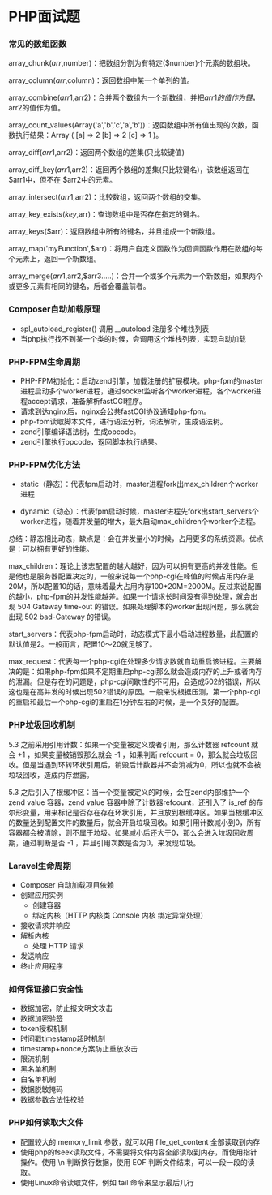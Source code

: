 # PHP面试题

### 常见的数组函数

array_chunk($arr,$number)：把数组分割为有特定($number)个元素的数组块。

array_column($arr,$column)：返回数组中某一个单列的值。

array_combine($arr1,$arr2)：合并两个数组为一个新数组，并把$arr1的值作为键，$arr2的值作为值。

array_count_values(Array('a','b','c','a','b'))：返回数组中所有值出现的次数，函数执行结果：Array ( [a] => 2 [b] => 2 [c] => 1 )。

array_diff($arr1,$arr2)：返回两个数组的差集(只比较键值)

array_diff_key($arr1,$arr2)：返回两个数组的差集(只比较键名)，该数组返回在$arr1中，但不在 $arr2中的元素。

array_intersect($arr1,$arr2)：比较数组，返回两个数组的交集。

array_key_exists($key,$arr)：查询数组中是否存在指定的键名。

array_keys($arr)：返回数组中所有的键名，并且组成一个新数组。

array_map('myFunction',$arr)：将用户自定义函数作为回调函数作用在数组的每个元素上，返回一个新数组。

array_merge($arr1,$arr2,$arr3.....)：合并一个或多个元素为一个新数组，如果两个或更多元素有相同的键名，后者会覆盖前者。

### Composer自动加载原理

- spl_autoload_register() 调用 __autoload 注册多个堆栈列表
- 当php执行找不到某一个类的时候，会调用这个堆栈列表，实现自动加载

### PHP-FPM生命周期

- PHP-FPM初始化：启动zend引擎，加载注册的扩展模块。php-fpm的master进程启动多个worker进程，通过socket监听各个worker进程，各个worker进程accept请求，准备解析fastCGI程序。
- 请求到达nginx后，nginx会公共fastCGI协议通知php-fpm。
- php-fpm读取脚本文件，进行语法分析，词法解析，生成语法树。
- zend引擎编译语法树，生成opcode。
- zend引擎执行opcode，返回脚本执行结果。

### PHP-FPM优化方法

- static（静态）：代表fpm启动时，master进程fork出max_children个worker进程

- dynamic（动态）：代表fpm启动时候，master进程先fork出start_servers个worker进程，随着并发量的增大，最大启动max_children个worker个进程。

总结：静态相比动态，缺点是：会在并发量小的时候，占用更多的系统资源。优点是：可以拥有更好的性能。

max_children：理论上该志配置的越大越好，因为可以拥有更高的并发性能。但是他也是服务器配置决定的，一般来说每一个php-cgi在峰值的时候占用内存是20M，所以配置10的话，意味着最大占用内存100*20M=2000M。反过来说配置的越小，php-fpm的并发性能越差。如果一个请求长时间没有得到处理，就会出现 504 Gateway time-out 的错误。如果处理脚本的worker出现问题，那么就会出现 502 bad-Gateway 的错误。

start_servers：代表php-fpm启动时，动态模式下最小启动进程数量，此配置的默认值是2。一般而言，配置10～20就足够了。

max_request：代表每一个php-cgi在处理多少请求数就自动重启该进程。主要解决的是：如果php-fpm如果不定期重启php-cgi那么就会造成内存的上升或者内存的泄漏。但是存在的问题是，php-cgi间歇性的不可用，会造成502的错误，所以这也是在高并发的时候出现502错误的原因。一般来说根据压测，第一个php-cgi的重启和最后一个php-cgi的重启在1分钟左右的时候，是一个良好的配置。

### PHP垃圾回收机制

5.3 之前采用引用计数：如果一个变量被定义或者引用，那么计数器 refcount 就会 +1 ，如果变量被销毁那么就会 -1 ，如果判断 refcount = 0，那么就会垃圾回收。但是当遇到环转环状引用后，销毁后计数器并不会消减为0，所以也就不会被垃圾回收，造成内存泄露。

5.3 之后引入了根缓冲区：当一个变量被定义的时候，会在zend内部维护一个 zend value 容器，zend value 容器中除了计数器refcount，还引入了 is_ref 的布尔形变量，用来标记是否存在存在环状引用，并且放到根缓冲区。如果当根缓冲区的数量达到配置文件的数量后，就会开启垃圾回收。如果引用计数减小到0，所有容器都会被清除，则不属于垃圾。如果减小后还大于0，那么会进入垃圾回收周期，通过判断是否 -1 ，并且引用次数是否为0，来发现垃圾。

### Laravel生命周期

- Composer 自动加载项目依赖
- 创建应用实例
  - 创建容器
  - 绑定内核（HTTP 内核类 Console 内核 绑定异常处理）
- 接收请求并响应
- 解析内核
  - 处理 HTTP 请求
- 发送响应
- 终止应用程序

### 如何保证接口安全性

- 数据加密，防止报文明文攻击
- 数据加密验签
- token授权机制
- 时间戳timestamp超时机制
- timestamp+nonce方案防止重放攻击
- 限流机制
- 黑名单机制
- 白名单机制
- 数据脱敏掩码
- 数据参数合法性校验

### PHP如何读取大文件

- 配置较大的 memory_limit 参数，就可以用 file_get_content 全部读取到内存
- 使用php的fseek读取文件，不需要将文件内容全部读取到内存，而使用指针操作。使用 \n 判断换行数据，使用 EOF 判断文件结束，可以一段一段的读取。
- 使用Linux命令读取文件，例如 tail 命令来显示最后几行